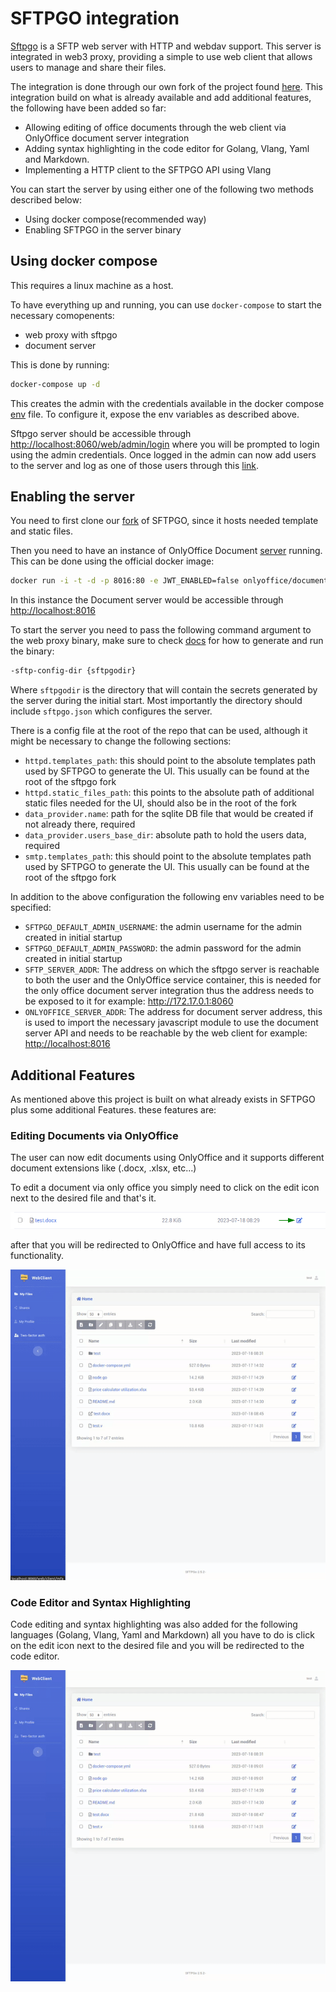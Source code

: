 # SFTPGO integration

[Sftpgo](https://github.com/drakkan/sftpgo) is a SFTP web server with HTTP and webdav support. This server is integrated in web3 proxy, providing a simple to use web client that allows users to manage and share their files.

The integration is done through our own fork of the project found [here](https://github.com/freeflowuniverse/aydo). This integration build on what is already available and add additional features, the following have been added so far:

- Allowing editing of office documents through the web client via OnlyOffice document server integration
- Adding syntax highlighting in the code editor for Golang, Vlang, Yaml and Markdown.
- Implementing a HTTP client to the SFTPGO API using Vlang

You can start the server by using either one of the following two methods described below:

- Using docker compose(recommended way)
- Enabling SFTPGO in the server binary

## Using docker compose

This requires a linux machine as a host.

To have everything up and running, you can use `docker-compose` to start the necessary comopenents:

- web proxy with sftpgo
- document server

This is done by running:

```bash
docker-compose up -d
```

This creates the admin with the credentials available in the docker compose [env](../../../.env) file. To configure it, expose the env variables as described above.

Sftpgo server should be accessible through <http://localhost:8060/web/admin/login> where you will be prompted to login using the admin credentials.
Once logged in the admin can now add users to the server and log as one of those users through this [link](http://localhost:8060/web/client/login).

## Enabling the server

You need to first clone our [fork](https://github.com/freeflowuniverse/aydo) of SFTPGO, since it hosts needed template and static files.

Then you need to have an instance of OnlyOffice Document [server](https://github.com/ONLYOFFICE/DocumentServer) running. This can be done using the official docker image:

```bash
docker run -i -t -d -p 8016:80 -e JWT_ENABLED=false onlyoffice/documentserver:7.3
```

In this instance the Document server would be accessible through <http://localhost:8016>

To start the server you need to pass the following command argument to the web proxy binary, make sure to check [docs](../../../README.md) for how to generate and run the binary:

```bash
-sftp-config-dir {sftpgodir}
```

Where `sftpgodir` is the directory that will contain the secrets generated by the server during the initial start. Most importantly the directory should include `sftpgo.json` which configures the server.

There is a config file at the root of the repo that can be used, although it might be necessary to change the following sections:

- `httpd.templates_path`: this should point to the absolute templates path used by SFTPGO to generate the UI. This usually can be found at the root of the sftpgo fork
- `httpd.static_files_path`: this points to the absolute path of additional static files needed for the UI, should also be in the root of the fork
- `data_provider.name`: path for the sqlite DB file that would be created if not already there, required
- `data_provider.users_base_dir`: absolute path to hold the users data, required
- `smtp.templates_path`: this should point to the absolute templates path used by SFTPGO to generate the UI. This usually can be found at the root of the sftpgo fork

In addition to the above configuration the following env variables need to be specified:

- `SFTPGO_DEFAULT_ADMIN_USERNAME`: the admin username for the admin created in initial startup
- `SFTPGO_DEFAULT_ADMIN_PASSWORD`: the admin password for the admin created in initial startup
- `SFTP_SERVER_ADDR`: The address on which the sftpgo server is reachable to both the user and the OnlyOffice service container, this is needed for the only office document server integration thus the address needs to be exposed to it for example: <http://172.17.0.1:8060>
- `ONLYOFFICE_SERVER_ADDR`: The address for document server address, this is used to import the necessary javascript module to use the document server API and needs to be reachable by the web client for example: <http://localhost:8016>

## Additional Features

As mentioned above this project is built on what already exists in SFTPGO plus some additional Features. these features are:

### Editing Documents via OnlyOffice

The user can now edit documents using OnlyOffice and it supports different document extensions like (.docx, .xlsx, etc...)

To edit a document via only office you simply need to click on the edit icon next to the desired file and that's it.

![](../img/edit_doc.png)

after that you will be redirected to OnlyOffice and have full access to its functionality.

![](../img/OnlyOffice.gif)

### Code Editor and Syntax Highlighting

Code editing and syntax highlighting was also added for the following languages (Golang, Vlang, Yaml and Markdown) all you have to do is click on the edit icon next to the desired file and you will be redirected to the code editor.

![](../img/editing_files.gif)
